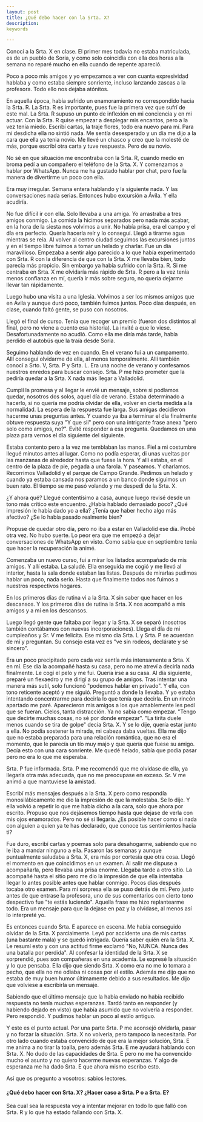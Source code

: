 ```yaml
---
layout: post
title: ¿Qué debo hacer con la Srta. X?
description:
keywords

---
```


Conocí a la Srta. X en clase. El primer mes todavía no estaba matriculada, es de un pueblo de Soria, y como solo coincidía con ella dos horas a la semana no reparé mucho en ella cuando de repente apareció.

Poco a poco mis amigos y yo empezamos a ver con cuanta expresividad hablaba y como estaba siempre sonriente, incluso lanzando zascas a la profesora. Todo ello nos dejaba atónitos.

En aquella época, había sufrido un enamoramiento no correspondido hacia la Srta. R.  La Srta. R es importante, pues fue la primera vez que sufrí de este mal. La Srta. R supuso un punto de inflexión en mi conciencia y en mi actuar. Con la Srta. R quise empezar a desplegar mis encantos, pero a la vez tenía miedo. Escribí cartas, la traje flores, todo era nuevo para mí. Para mi desdicha ella no sintió nada. Me sentía desesperado y un día me dijo a la cara que ella ya tenia novio. Me llevé un chasco y creo que la molesté de más, porque escribí otra carta y tuve respuesta. Pero de su novio.

No sé en que situación me encontraba con la Srta. R, cuando medio en broma pedí a un compañero el teléfono de la Srta. X. Y comenzamos a hablar por WhatsApp. Nunca me ha gustado hablar por chat, pero fue la manera de divertirme un poco con ella.

Era muy irregular. Semana entera hablando y la siguiente nada. Y las conversaciones nada serias. Entonces hubo excursión a Ávila. Y ella acudiría.

No fue difícil ir con ella. Solo llevaba a una amiga. Yo arrastraba a tres amigos conmigo. La comida la hicimos separados pero nada más acabar, en la hora de la siesta nos volvimos a unir. No había prisa, era el campo y el día era perfecto. Quería hacerla reír y lo conseguí. Llegó a tirarme agua mientras se reía. Al volver al centro ciudad seguimos las excursiones juntos y en el tiempo libre fuimos a tomar un helado y charlar. Fue un día maravilloso. Empezaba a sentir algo parecido a lo que había experimentado con Srta. R con la diferencia de que con la Srta. X me llevaba bien, todo parecía más propicio. Sin embargo ya había sufrido con la Srta. R. Si me centraba en Srta. X me olvidaría más rápido de Srta. R pero a la vez tenía menos confianza en mí, quería ir más sobre seguro, no quería dejarme llevar tan rápidamente.

Luego hubo una visita a una Iglesia. Volvimos a ser los mismos amigos que en Ávila y aunque duró poco, también fuimos juntos. Poco días después, en clase, cuando faltó gente, se puso con nosotros.

Llegó el final de curso. Tenía que recoger un premio (fueron dos distintos al final, pero no viene a cuento esa historia). La invité a que lo viese. Desafortunadamente no acudió. Como ella me diría más tarde, había perdido el autobús que la traía desde Soria.

Seguimo hablando de vez en cuando. En el verano fui a un campamento. Allí conseguí olvidarme de ella, al menos temporalmente. Allí también conocí a Srto. V, Srta. P y Srta. L. Era una noche de verano y confesamos nuestros enredos para buscar consejo. Srta. P me hizo prometer que la pediría quedar a la Srta. X nada más llegar a Valladolid.

Cumplí la promesa y al llegar le envié un mensaje, sobre si podíamos quedar, nosotros dos solos, aquel día de verano. Estaba determinado a hacerlo, si no quería me podría olvidar de ella, volver en cierta medida a la normalidad. La espera de la respuesta fue larga. Sus amigas decidieron hacerme unas preguntas antes. Y cuando ya iba a terminar el día finalmente obtuve respuesta suya "Y que sii" pero con una intrigante frase anexa "pero solo como amigos, no?". Evité responder a esa pregunta. Quedamos en una plaza para vernos el día siguiente del siguiente.

Estaba contento pero a la vez me temblaban las manos. Fiel a mi costumbre llegué minutos antes al lugar. Como no podía esperar, di unas vueltas por las manzanas de alrededor hasta que fuese la hora. Y allí estaba, en el centro de la plaza de pie, pegada a una farola. Y paseamos. Y charlamos. Recorrimos Valladolid y el parque de Campo Grande. Pedimos un helado y cuando ya estaba cansada nos paramos a un banco donde siguimos un buen rato. El tiempo se me pasó volando y me despedí de la Srta. X.

¿Y ahora qué? Llegué contentísimo a casa, aunque luego revisé desde un tono más crítico este encuentro. ¿Había hablado demasiado poco? ¿Qué impresión le había dado yo a ella? ¿Tenía que haber hecho algo más afectivo? ¿Se lo había pasado realmente bien?

Propuse de quedar otro día, pero no iba a estar en Valladolid ese día. Probé otra vez. No hubo suerte. Lo peor era que me empezó a dejar conversaciones de WhatsApp en visto. Como sabía que en septiembre tenía que hacer la recuperación la animé.

Comenzaba un nuevo curso, fui a mirar los listados acompañado de mis amigos. Y allí estaba. La saludé. Ella enseguida me cogió y me llevó al interior, hasta la sala donde estaban las listas. Después de mirarlas pudimos hablar un poco, nada serio. Hasta que finalmente todos nos fuimos a nuestros respectivos hogares.

En los primeros días de rutina vi a la Srta. X sin saber que hacer en los descansos. Y los primeros días de rutina la Srta. X nos acompañó a mis amigos y a mí en los descansos.

Luego llegó gente que faltaba por llegar y la Srta. X se separó (nosotros también contábamos con nuevas incorporaciones). Llega el día de mi cumpleaños y Sr. V me felicita. Ese mismo día Srta. L y Srta. P se acuerdan de mí y preguntan. Su consejo esta vez es "ve sin rodeos, declárate y sé sincero".

Era un poco precipitado pero cada vez sentía más intensamente a Srta. X en mí. Ese día la acompañé hasta su casa, pero no me atreví a decirla nada finalmente. Le cogí el pelo y me fui. Quería irse a su casa. Al día siguiente, preparé un flexaedro y me dirigí a su grupo de amigos. Tras intentar una manera más sutil, solo funcionó "podemos hablar en privado". Y ella, con tono reticente aceptó y me siguió. Preguntó a donde la llevaba. Y yo estaba intentando concentrarme para decirla lo que tenía que decirla. En un rincón apartado me paré. Aparecieron mis amigos a los que amablemente les pedí que se fueran. Cielos, tanta distracción. Ya no sabía como empezar. "Tengo que decirte muchas cosas, no sé por donde empezar". "La tirita duele menos cuando se tira de golpe" decía Srta. X. Y se lo dije, quería estar junto a ella. No podía sostener la mirada, mi cabeza daba vueltas. Ella me dijo que no estaba preparada para una relación romántica, que no era el momento, que le parecía un tío muy majo y que quería que fuese su amigo. Decía esto con una cara sonriente. Me quedé helado, sabía que podía pasar pero no era lo que me esperaba.

Srta. P fue informada. Srta. P me recomendó que me olvidase de ella, ya llegaría otra más adecuada, que no me preocupase en exceso. Sr. V me animó a que mantuviese la amistad.

Escribí más mensajes después a la Srta. X pero como respondía monosilábicamente me dio la impresión de que la molestaba. Se lo dije. Y ella volvió a repetir lo que me había dicho a la cara, solo que ahora por escrito. Propuso que nos dejásemos tiempo hasta que dejase de verla con mis ojos enamorados. Pero no sé si llegaría. ¿Es posible hacer como si nada con alguien a quien ya te has declarado, que conoce tus sentimientos hacia ti?

Fue duro, escribí cartas y poemas solo para desahogarme, sabiendo que no le iba a mandar ninguno a ella. Pasaron las semanas y aunque puntualmente saludaba a Srta. X, era más por cortesía que otra cosa. Llegó el momento en que coincidimos en un examen. Al salir me dispuse a acompañarla, pero llevaba una prisa enorme. Llegaba tarde a otro sitio. La acompañé hasta el sitio pero me dio la impresión de que ella intentaba llegar lo antes posible antes que hablar conmigo. Pocos días después tocaba otro examen. Para mi sorpresa ella se puso detrás de mí. Pero justo antes de que entrase la profesora, uno de sus comentarios con cierto tono despectivo fue "te estás luciendo". Aquella frase me hizo replantearme todo. Era un mensaje para que la dejase en paz y la olvidase, al menos así lo interpreté yo.

Es entonces cuando Srta. E aparece en escena. Me había conseguido olvidar de la Srta. X parcialmente. Leyó por accidente una de mis cartas (una bastante mala) y se quedó intrigada. Quería saber quién era la Srta. X. Le resumí esto y con una actitud firme exclamó "No, NUNCA. Nunca des una batalla por perdida". Al confesar la identidad de la Srta. X se sorprendió, pues son compañeras en una academia. Le expresé la situación y lo que pensaba. Ella dijo que siendo Srta. X como era no me lo tomara a pecho, que ella no me odiaba ni cosas por el estilo. Además me dijo que no estaba de muy buen humor últimamente debido a sus resultados. Me dijo que volviese a escribirla un mensaje.

Sabiendo que el último mensaje que la había enviado no había recibido respuesta no tenía muchas esperanzas. Tardó tanto en responder (y habiendo dejado en visto) que había asumido que no volvería a responder. Pero respondió. Y pudimos hablar un poco al estilo antiguo.

Y este es el punto actual. Por una parte Srta. P me aconsejó olvidarla, pasar y no forzar la situación. Srta. X no volvería, pero tampoco la necesitaría. Por otro lado cuando estaba convencido de que era la mejor solución, Srta. E me anima a no tirar la toalla, pero además Srta. E me ayudará hablando con Srta. X. No dudo de las capacidades de Srta. E pero no me ha convencido mucho el asunto y no quiero hacerme nuevas esperanzas. Y algo de esperanza me ha dado Srta. E que ahora mismo escribo esto.

Así que os pregunto a vosotros: sabios lectores.

#### ¿Qué debo hacer con Srta. X? ¿Hacer caso a Srta. P o a Srta. E?

Sea cual sea la respuesta voy a intentar mejorar en todo lo que falló con Srta. R y lo que ha estado fallando con Srta. X.